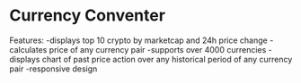 # Currency Conventer

Features:
-displays top 10 crypto by marketcap and 24h price change
-calculates price of any currency pair
-supports over 4000 currencies
-displays chart of past price action over any historical period of any currency pair
-responsive design
